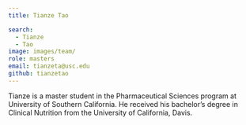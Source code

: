 ```yaml
---
title: Tianze Tao

search:
  - Tianze
  - Tao
image: images/team/
role: masters
email: tianzeta@usc.edu
github: tianzetao
---
```


Tianze is a master student in the Pharmaceutical Sciences program at University of Southern California. He received his bachelor’s degree in Clinical Nutrition from the University of California, Davis.
